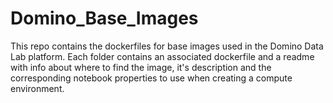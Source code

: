 # Domino_Base_Images
This repo contains the dockerfiles for base images used in the Domino Data Lab platform. Each folder contains an associated dockerfile and a readme with info about where to find the image, it's description and the corresponding notebook properties to use when creating a compute environment. 


